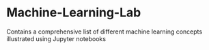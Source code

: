 # Machine-Learning-Lab
Contains a comprehensive list of different machine learning concepts illustrated using Jupyter notebooks
